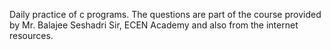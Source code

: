 Daily practice of c programs. The questions are part of the course provided by Mr. Balajee Seshadri Sir, ECEN Academy and also from the internet resources.
